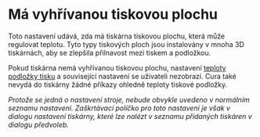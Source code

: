 Má vyhřívanou tiskovou plochu
====
Toto nastavení udává, zda má tiskárna tiskovou plochu, která může regulovat teplotu. Tyto typy tiskových ploch jsou instalovány v mnoha 3D tiskárnách, aby se zlepšila přilnavost mezi tiskem a podložkou.

Pokud tiskárna nemá vyhřívanou tiskovou plochu, nastavení [teploty podložky tisku](../material/material_bed_temperature.md) a související nastavení se uživateli nezobrazí. Cura také nevydá do tiskárny žádné příkazy ohledně teploty tiskové podložky.

*Protože se jedná o nastavení stroje, nebude obvykle uvedeno v normálním seznamu nastavení. Zaškrtávací políčko pro toto nastavení je však v dialogu nastavení tiskárny, které lze nalézt v seznamu přidaných tiskáren v dialogu předvoleb.*